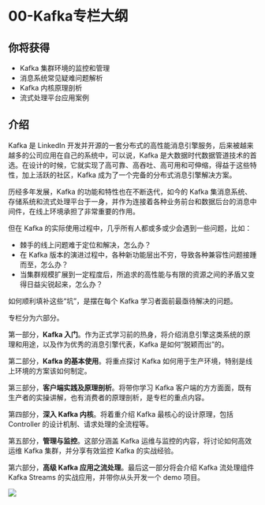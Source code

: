 # 00-Kafka专栏大纲

## 你将获得

- Kafka 集群环境的监控和管理
- 消息系统常见疑难问题解析
- Kafka 内核原理剖析
- 流式处理平台应用案例

## 介绍

Kafka 是 LinkedIn 开发并开源的一套分布式的高性能消息引擎服务，后来被越来越多的公司应用在自己的系统中，可以说，Kafka 是大数据时代数据管道技术的首选。在设计的时候，它就实现了高可靠、高吞吐、高可用和可伸缩，得益于这些特性，加上活跃的社区，Kafka 成为了一个完备的分布式消息引擎解决方案。

历经多年发展，Kafka 的功能和特性也在不断迭代，如今的 Kafka 集消息系统、存储系统和流式处理平台于一身，并作为连接着各种业务前台和数据后台的消息中间件，在线上环境承担了非常重要的作用。

但在 Kafka 的实际使用过程中，几乎所有人都或多或少会遇到一些问题，比如：

- 棘手的线上问题难于定位和解决，怎么办？
- 在 Kafka 版本的演进过程中，各种新功能层出不穷，导致各种兼容性问题接踵而至，怎么办？
- 当集群规模扩展到一定程度后，所追求的高性能与有限的资源之间的矛盾又变得日益尖锐起来，怎么办？

如何顺利填补这些“坑”，是摆在每个 Kafka 学习者面前最亟待解决的问题。

专栏分为六部分。

第一部分，**Kafka 入门**。作为正式学习前的热身，将介绍消息引擎这类系统的原理和用途，以及作为优秀的消息引擎代表，Kafka 是如何“脱颖而出”的。

第二部分，**Kafka 的基本使用**。将重点探讨 Kafka 如何用于生产环境，特别是线上环境的方案该如何制定。

第三部分，**客户端实践及原理剖析**。将带你学习 Kafka 客户端的方方面面，既有生产者的实操讲解，也有消费者的原理剖析，是专栏的重点内容。

第四部分，**深入 Kafka 内核**。将着重介绍 Kafka 最核心的设计原理，包括 Controller 的设计机制、请求处理的全流程等。

第五部分，**管理与监控**。这部分涵盖 Kafka 运维与监控的内容，将讨论如何高效运维 Kafka 集群，并分享有效监控 Kafka 的实战经验。

第六部分，**高级 Kafka 应用之流处理**。最后这一部分将会介绍 Kafka 流处理组件 Kafka Streams 的实战应用，并带你从头开发一个 demo 项目。

![](https://static001.geekbang.org/resource/image/36/23/36cae542caa6d3117a844d8218812c23.jpg)

<HideArticle />